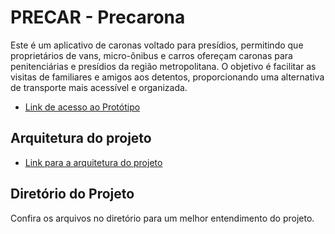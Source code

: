 # PRECAR - Precarona 

Este é um aplicativo de caronas voltado para presídios, permitindo que proprietários de vans, micro-ônibus e carros ofereçam caronas para penitenciárias e presídios da região metropolitana. O objetivo é facilitar as visitas de familiares e amigos aos detentos, proporcionando uma alternativa de transporte mais acessível e organizada.

- [Link de acesso ao Protótipo](https://app.quant-ux.com/#/test.html?h=a2aa10akW8K9IVOWD6rxAyWvEMSzupWjKPmUCfNGnkZ3D1EzeZGT9LaPDzKy&ln=en)

## Arquitetura do projeto

- [Link para a arquitetura do projeto](https://miro.com/welcomeonboard/dzRPVzlmcE1tQ0gxTHpKcVdBNEFkTG0yUEtZdmlQdHRrb0UwRWE0NTB5REFUMDB2ZDZDanh6ZFJ4WUxjZWxOM3wzNDU4NzY0NTMzMTMxODY5OTcwfDI=?share_link_id=768884763333 )

## Diretório do Projeto

Confira os arquivos no diretório para um melhor entendimento do projeto.